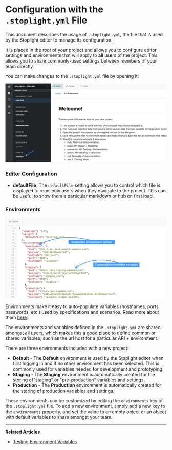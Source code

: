 # Configuration with the `.stoplight.yml` File

This document describes the usage of `.stoplight.yml`, the file that is used by the Stoplight editor to manage its configuration.

It is placed in the root of your project and allows you to configure editor settings and environments that will apply to **all** users of the project. This allows you to share commonly-used settings between members of your team directly.

You can make changes to the `.stoplight.yml` file by opening it:

![Editor Configuration Location](https://github.com/stoplightio/docs/blob/develop/assets/images/editor-configuration.png?raw=true)

### Editor Configuration

- **defaultFile**: The `defaultFile` setting allows you to control which file is displayed to read-only users when they navigate to the project. This can be useful to show them a particular markdown or hub on first load.

### Environments

![Environments](https://github.com/stoplightio/docs/blob/develop/assets/images/editor-configuration2.png?raw=true)

Environments make it easy to auto-populate variables (hostnames, ports, passwords, etc.) used by specifications and scenarios. Read more about them [here](/testing/using-variables/environment).

The environments and variables defined in the `.stoplight.yml` are shared amongst all users, which makes this a good place to define common or shared variables, such as the url host for a particular API + environment. 

There are three environments included with a new project:

* __Default__ - The __Default__ environment is used by the Stoplight editor when first logging in and if no other environment has been selected. This is commonly used for variables needed for development and prototyping.
* __Staging__ - The __Staging__ environment is automatically created for the storing of"staging" or "pre-production" variables and settings.
* __Production__ - The __Production__ environment is automatically created for the storing of production variables and settings.

These environments can be customized by editing the `environments` key of the `.stoplight.yml` file. To add a new environment, simply add a new key to the `environments` property, and set the value to an empty object or an object with default variables to share amongst your team.

***

**Related Articles**

* [Testing Environment Variables](/testing/using-variables/environment)
